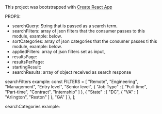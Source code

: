 This project was bootstrapped with [Create React App](https://github.com/facebookincubator/create-react-app)

PROPS:
  * searchQuery:    String that is passed as a search term.
  * searchFilters:  array of json filters that the consumer passes to this module, example: below.
  * sortCategories: array of json categories that the consumer passes ti this module, example: below.
  * appliedFilters: array of json filters set as input,
  * resultsPage:     
  * resultsPerPage: 
  * startingResult:  
  * searchResults:  array of object received as search response

searchFilters example:
  const FILTERS = [
    "Remote",
    "Engineering",
    "Management",
    "Entry level",
    "Senior level",
    {
      "Job Type" : [
        "Full-time",
        "Part-time",
        "Contract",
        "Internship"
      ]
    },
    {
      "State" : [
        "DC",
        {
          "VA" : [
            "Arlington",
            "Reston"
          ]
        },
        "GA"
      ]
    },
];

searchCategories example:
